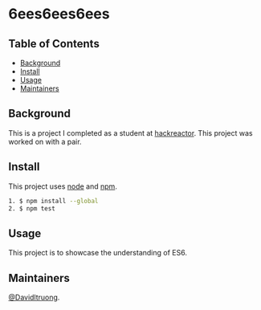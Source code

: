 # 6ees6ees6ees

## Table of Contents

- [Background](#background)
- [Install](#install)
- [Usage](#usage)
- [Maintainers](#maintainers)

## Background

This is a project I completed as a student at [hackreactor](http://hackreactor.com). This project was worked on with a pair.

## Install

This project uses [node](http://nodejs.org) and [npm](https://npmjs.com).

```sh
1. $ npm install --global
2. $ npm test

```

## Usage

This project is to showcase the understanding of ES6.



## Maintainers

[@Davidltruong](https://github.com/davidltruong).